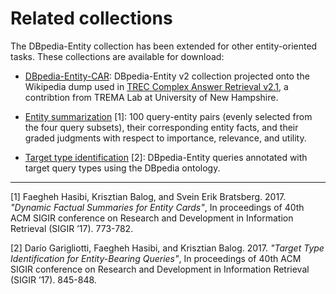 Related collections
===================

The DBpedia-Entity collection has been extended for other entity-oriented tasks. These collections are available for download:


  - [DBpedia-Entity-CAR](https://github.com/TREMA-UNH/DBpediaV2-entity-CAR): DBpedia-Entity v2 collection projected onto the Wikipedia dump used in [TREC Complex Answer Retrieval v2.1](http://trec-car.cs.unh.edu/datareleases/), a contribtion from TREMA Lab at University of New Hampshire.
  
  - [Entity summarization](https://github.com/iai-group/DynamicEntitySummarization-DynES) [1]: 100 query-entity pairs (evenly selected from the four query subsets), their corresponding entity facts, and their graded judgments with respect to importance, relevance, and utility.

  - [Target type identification](https://github.com/iai-group/sigir2017-query_types) [2]: DBpedia-Entity queries annotated with target query types using the DBpedia ontology.


----------------
[1] Faegheh Hasibi, Krisztian Balog, and Svein Erik Bratsberg. 2017. *"Dynamic Factual Summaries for Entity Cards"*, In proceedings of 40th ACM SIGIR conference on Research and Development in Information Retrieval (SIGIR ’17). 773-782.

[2] Darío Garigliotti, Faegheh Hasibi, and Krisztian Balog. 2017. *"Target Type Identification for Entity-Bearing Queries"*,  In proceedings of 40th ACM SIGIR conference on Research and Development in Information Retrieval (SIGIR ’17). 845-848.
